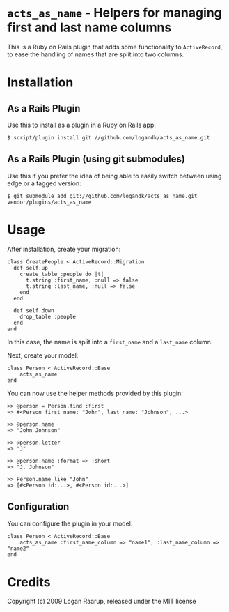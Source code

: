 `acts_as_name` - Helpers for managing first and last name columns
===============================================================

This is a Ruby on Rails plugin that adds some functionality to `ActiveRecord`, to ease the handling of names that are split into two columns.


Installation
============

As a Rails Plugin
-----------------

Use this to install as a plugin in a Ruby on Rails app:

	$ script/plugin install git://github.com/logandk/acts_as_name.git


As a Rails Plugin (using git submodules)
----------------------------------------

Use this if you prefer the idea of being able to easily switch between using edge or a tagged version:

	$ git submodule add git://github.com/logandk/acts_as_name.git vendor/plugins/acts_as_name



Usage
=====

After installation, create your migration:

	class CreatePeople < ActiveRecord::Migration
	  def self.up
	    create_table :people do |t|
	      t.string :first_name, :null => false
	      t.string :last_name, :null => false
	    end
	  end

	  def self.down
	    drop_table :people
	  end
	end


In this case, the name is split into a `first_name` and a `last_name` column.

Next, create your model:

	class Person < ActiveRecord::Base
		acts_as_name
	end

You can now use the helper methods provided by this plugin:

	>> @person = Person.find :first
	=> #<Person first_name: "John", last_name: "Johnson", ...>
	
	>> @person.name
	=> "John Johnson"
	
	>> @person.letter
	=> "J"
	
	>> @person.name :format => :short
	=> "J. Johnson"
	
	>> Person.name_like "John"
	=> [#<Person id:...>, #<Person id:...>]


Configuration
-------------

You can configure the plugin in your model:

	class Person < ActiveRecord::Base
		acts_as_name :first_name_column => "name1", :last_name_column => "name2"
	end


Credits
=======
Copyright (c) 2009 Logan Raarup, released under the MIT license